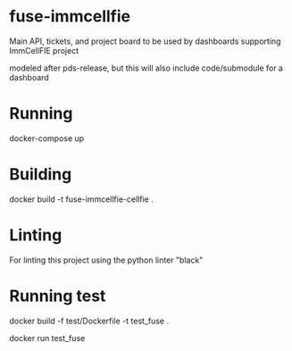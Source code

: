 # fuse-immcellfie

Main API, tickets, and project board to be used by dashboards supporting ImmCellFIE project

modeled after pds-release, but this will also include code/submodule for a dashboard

# Running

docker-compose up

# Building

docker build -t fuse-immcellfie-cellfie .

# Linting

For linting this project using the python linter "black"

# Running test

docker build -f test/Dockerfile -t test_fuse .

docker run test_fuse
